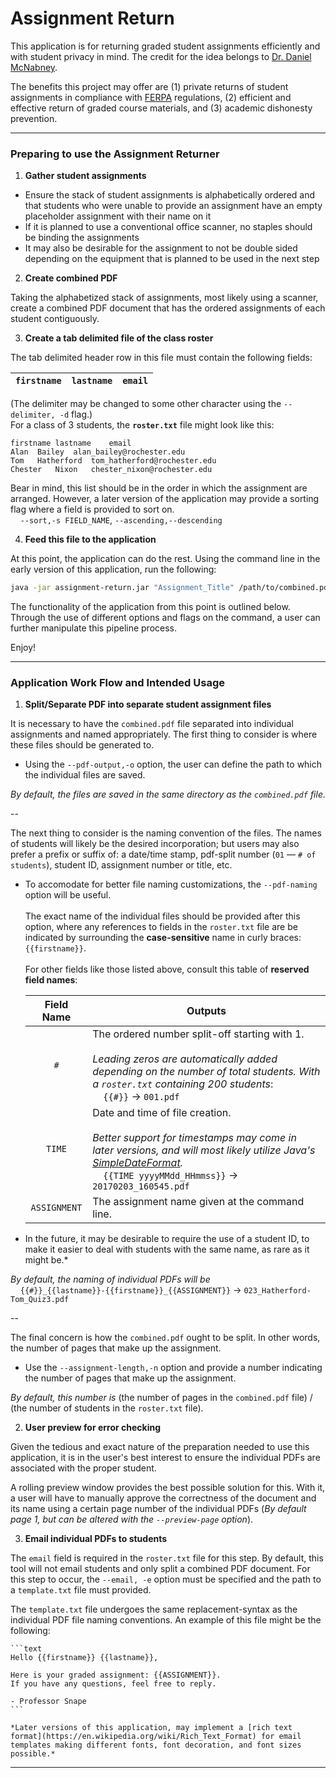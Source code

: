 # Assignment Return

This application is for returning graded student assignments efficiently and with student privacy in mind. The credit for the idea belongs to [Dr. Daniel McNabney](https://www.rochester.edu/college/bio/people/faculty/mcnabney_daniel/index.html).


The benefits this project may offer are (1) private returns of student assignments in compliance with [FERPA](https://www2.ed.gov/policy/gen/guid/fpco/ferpa/students.html) regulations, (2) efficient and effective return of graded course materials, and (3) academic dishonesty prevention.

---

### Preparing to use the Assignment Returner

1. **Gather student assignments**
  * Ensure the stack of student assignments is alphabetically ordered and that students who were unable to provide an assignment have an empty placeholder assignment with their name on it
  * If it is planned to use a conventional
  office scanner, no staples should be binding the assignments
  * It may also be desirable for the assignment to not be double sided depending on the equipment that is planned to be used in the next step

2. **Create combined PDF**

  Taking the alphabetized stack of assignments, most likely using a scanner, create a combined PDF document that has the ordered assignments of each student contiguously.
  
3. **Create a tab delimited file of the class roster**

  The tab delimited header row in this file must contain the following fields:
  
  | `firstname` | `lastname` | `email` |
  | ----------- | ---------- | ------- |
  
  (The delimiter may be changed to some other character using the `--delimiter, -d` flag.)<br/>
  For a class of 3 students, the **`roster.txt`** file might look like this:
  
  ```tsv
  firstname	lastname	email
  Alan	Bailey	alan_bailey@rochester.edu
  Tom	Hatherford	tom_hatherford@rochester.edu
  Chester	Nixon	chester_nixon@rochester.edu
  ```
  
  Bear in mind, this list should be in the order in which the assignment are arranged. However, a later version of the application may provide a sorting flag where a field is provided to sort on.<br/>
  &nbsp;&nbsp;&nbsp;&nbsp;`--sort,-s FIELD_NAME`, `--ascending,--descending`
  
4. **Feed this file to the application**

  At this point, the application can do the rest. Using the command line in the early version of this application, run the following:
  ```bash
  java -jar assignment-return.jar "Assignment_Title" /path/to/combined.pdf  /path/to/roster.txt
  ```
  The functionality of the application from this point is outlined below. Through the use of different options and flags on the command, a user can further manipulate this pipeline process.
  
  Enjoy!
  
--- 

### Application Work Flow and Intended Usage

1. **Split/Separate PDF into separate student assignment files**

  It is necessary to have the `combined.pdf` file separated into individual assignments and named appropriately. The first thing to consider is where these files should be generated to.
  
  * Using the `--pdf-output,-o` option, the user can define the path to which the individual files are saved.
  
  *By default, the files are saved in the same directory as the `combined.pdf` file.*

  --

  The next thing to consider is the naming convention of the files. The names of students will likely be the desired incorporation; but users may also prefer a prefix or suffix of: a date/time stamp, pdf-split number (`01` &mdash; `# of students`), student ID, assignment number or title, etc.

  * To accomodate for better file naming customizations, the `--pdf-naming` option will be useful.<br/><br/>
  The exact name of the individual files should be provided after this option, where any references to fields in the `roster.txt` file are be indicated by surrounding the **case-sensitive** name in curly braces: `{{firstname}}`.<br/><br/>
  For other fields like those listed above, consult this table of **reserved field names**:

    | Field Name | Outputs | 
    | :--------: | ------- |
    | `#`        | The ordered number split-off starting with 1.<br/><br/>*Leading zeros are automatically added depending on the number of total students. With a `roster.txt` containing 200 students*:<br/>&nbsp;&nbsp;&nbsp;&nbsp;`{{#}}` &rarr; `001.pdf` |
    | `TIME`     | Date and time of file creation.<br/><br/>*Better support for timestamps may come in later versions, and will most likely utilize Java's [SimpleDateFormat](https://docs.oracle.com/javase/8/docs/api/java/text/SimpleDateFormat.html).*<br/>&nbsp;&nbsp;&nbsp;&nbsp;`{{TIME yyyyMMdd_HHmmss}}` &rarr; `20170203_160545.pdf` |
    | `ASSIGNMENT` | The assignment name given at the command line. |
  * In the future, it may be desirable to require the use of a student ID, to make it easier to deal with students with the same name, as rare as it might be.*

  *By default, the naming of individual PDFs will be*<br/>&nbsp;&nbsp;&nbsp;&nbsp;`{{#}}_{{lastname}}-{{firstname}}_{{ASSIGNMENT}}` &rarr; `023_Hatherford-Tom_Quiz3.pdf`

  --

  The final concern is how the `combined.pdf` ought to be split. In other words, the number of pages that make up the assignment.
  
  * Use the `--assignment-length,-n` option and provide a number indicating the number of pages that make up the assignment.
  
  *By default, this number is* (the number of pages in the `combined.pdf` file) / (the number of students in the `roster.txt` file).

2. **User preview for error checking**

  Given the tedious and exact nature of the preparation needed to use this application, it is in the user's best interest to ensure the individual PDFs are associated with the proper student.
  
  A rolling preview window provides the best possible solution for this. With it, a user will have to manually approve the correctness of the document and its name using a certain page number of the individual PDFs (*By default page 1, but can be altered with the `--preview-page` option*).

3. **Email individual PDFs to students**

  The `email` field is required in the `roster.txt` file for this step. By default, this tool will not email students and only split a combined PDF document. For this step to occur, the `--email, -e` option must be specified and the path to a `template.txt` file must provided.
  
  The `template.txt` file undergoes the same replacement-syntax as the individual PDF file naming conventions. An example of this file might be the following:
  
    ```text
    Hello {{firstname}} {{lastname}},
    
    Here is your graded assignment: {{ASSIGNMENT}}.
    If you have any questions, feel free to reply.
    
    - Professor Snape
    ```

    *Later versions of this application, may implement a [rich text format](https://en.wikipedia.org/wiki/Rich_Text_Format) for email templates making different fonts, font decoration, and font sizes possible.*

---
